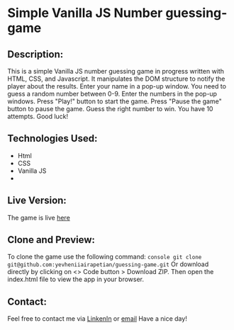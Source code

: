 # Simple Vanilla JS Number guessing-game

## Description:
This is a simple Vanilla JS number guessing game in progress written with HTML, CSS, and Javascript. It manipulates the DOM structure to notify the player about the results.
Enter your name in a pop-up window.
You need to guess a random number between 0-9.
Enter the numbers in the pop-up windows.
Press "Play!" button to start the game.
Press "Pause the game" button to pause the game.
Guess the right number to win.
You have 10 attempts.
Good luck!

## Technologies Used:
- Html
- CSS
- Vanilla JS
- 
## Live Version:
The game is live [here](https://yevheniiairapetian.github.io/guessing-game/)

## Clone and Preview:
To clone the game use the following command:
```console git clone git@github.com:yevheniiairapetian/guessing-game.git```
Or download directly by clicking on <> Code button > Download ZIP. Then open the index.html file to view the app in your browser.

## Contact:
Feel free to contact me via [LinkenIn](https://www.linkedin.com/in/yevhenii-airapetian/) or [email](mailto:sonkozhenia11@gmail.com)
Have a nice day!
